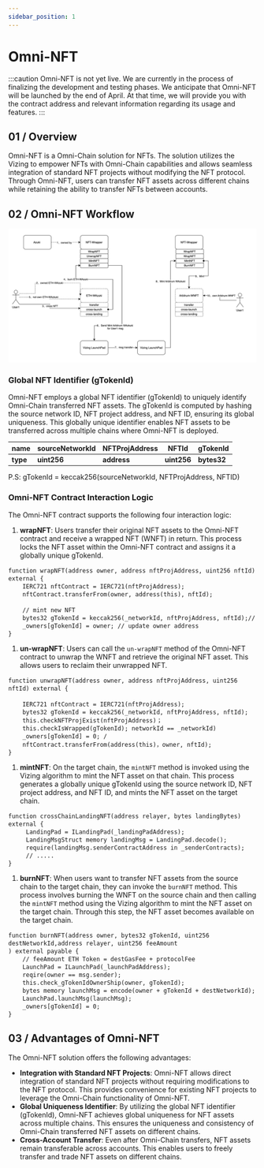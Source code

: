 ```yaml
---
sidebar_position: 1
---
```

# Omni-NFT


:::caution
Omni-NFT is not yet live. We are currently in the process of finalizing the development and testing phases. We anticipate that Omni-NFT will be launched by the end of April. At that time, we will provide you with the contract address and relevant information regarding its usage and features.
:::


## 01 / Overview

Omni-NFT is a Omni-Chain solution for NFTs. The solution utilizes the Vizing to empower NFTs with Omni-Chain capabilities and allows seamless integration of standard NFT projects without modifying the NFT protocol. Through Omni-NFT, users can transfer NFT assets across different chains while retaining the ability to transfer NFTs between accounts.

## 02 / Omni-NFT Workflow
![wrapNFT](../images/wrapNFT.png)
### Global NFT Identifier (gTokenId)

Omni-NFT employs a global NFT identifier (gTokenId) to uniquely identify Omni-Chain transferred NFT assets. The gTokenId is computed by hashing the source network ID, NFT project address, and NFT ID, ensuring its global uniqueness. This globally unique identifier enables NFT assets to be transferred across multiple chains where Omni-NFT is deployed.

| **name** | **sourceNetworkId** | **NFTProjAddress** | **NFTId**   | **gTokenId** |
| -------- | ------------------- | ------------------ | ----------- | ------------ |
| **type** | **uint256**         | **address**        | **uint256** | **bytes32**  |

P.S: gTokenId = keccak256(sourceNetworkId, NFTProjAddress, NFTID) 

### Omni-NFT Contract Interaction Logic

The Omni-NFT contract supports the following four interaction logic:

1. **wrapNFT**: Users transfer their original NFT assets to the Omni-NFT contract and receive a wrapped NFT (WNFT) in return. This process locks the NFT asset within the Omni-NFT contract and assigns it a globally unique gTokenId.
``` solidity
function wrapNFT(address owner, address nftProjAddress, uint256 nftId) external {
    IERC721 nftContract = IERC721(nftProjAddress);
    nftContract.transferFrom(owner, address(this), nftId); 
    
    // mint new NFT
    bytes32 gTokenId = keccak256(_networkId, nftProjAddress, nftId);// 
    _owners[gTokenId] = owner; // update owner address
}
```
1. **un-wrapNFT**: Users can call the `un-wrapNFT` method of the Omni-NFT contract to unwrap the WNFT and retrieve the original NFT asset. This allows users to reclaim their unwrapped NFT.
```solidity
function unwrapNFT(address owner, address nftProjAddress, uint256 nftId) external {

    IERC721 nftContract = IERC721(nftProjAddress);
    bytes32 gTokenId = keccak256(_networkId, nftProjAddress, nftId);
    this.checkNFTProjExist(nftProjAddress)； 
    this.checkIsWrapped(gTokenId); networkId == _networkId)
    _owners[gTokenId] = 0; /
    nftContract.transferFrom(address(this)，owner, nftId); 
}
```
1. **mintNFT**: On the target chain, the `mintNFT` method is invoked using the Vizing algorithm to mint the NFT asset on that chain. This process generates a globally unique gTokenId using the source network ID, NFT project address, and NFT ID, and mints the NFT asset on the target chain.
```solidity
function crossChainLandingNFT(address relayer, bytes landingBytes) external {
     LandingPad = ILandingPad(_landingPadAddress);
     LandingMsgStruct memory landingMsg = LandingPad.decode();
     require(landingMsg.senderContractAddress in _senderContracts); 
     // .....
}
```
1. **burnNFT**: When users want to transfer NFT assets from the source chain to the target chain, they can invoke the `burnNFT` method. This process involves burning the WNFT on the source chain and then calling the `mintNFT` method using the Vizing algorithm to mint the NFT asset on the target chain. Through this step, the NFT asset becomes available on the target chain.
```solidity
function burnNFT(address owner, bytes32 gTokenId, uint256 destNetworkId,address relayer, uint256 feeAmount
) external payable {
    // feeAmount ETH Token = destGasFee + protocolFee 
    LaunchPad = ILaunchPad(_launchPadAddress); 
    reqire(owner == msg.sender); 
    this.check_gTokenIdOwnerShip(owner, gTokenId);
    bytes memory launchMsg = encode(owner + gTokenId + destNetworkId); 
    LaunchPad.launchMsg(launchMsg);
    _owners[gTokenId] = 0; 
}
```

## 03 / Advantages of Omni-NFT

The Omni-NFT solution offers the following advantages:

- **Integration with Standard NFT Projects**: Omni-NFT allows direct integration of standard NFT projects without requiring modifications to the NFT protocol. This provides convenience for existing NFT projects to leverage the Omni-Chain functionality of Omni-NFT.
- **Global Uniqueness Identifier**: By utilizing the global NFT identifier (gTokenId), Omni-NFT achieves global uniqueness for NFT assets across multiple chains. This ensures the uniqueness and consistency of Omni-Chain transferred NFT assets on different chains.
- **Cross-Account Transfer**: Even after Omni-Chain transfers, NFT assets remain transferable across accounts. This enables users to freely transfer and trade NFT assets on different chains.


